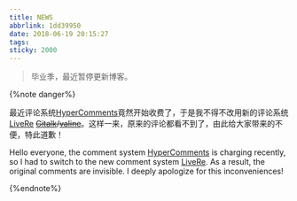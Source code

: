 ```yaml
---
title: NEWS
abbrlink: 1dd39950
date: 2018-06-19 20:15:27
tags:
sticky: 2000
---
```


> 毕业季，最近暂停更新博客。

<!--more-->

{%note danger%}

最近评论系统[HyperComments](https://www.hypercomments.com)竟然开始收费了，于是我不得不改用新的评论系统[LiveRe](https://livere.com/) ~~[Gitalk](https://gitalk.github.io/)/[valine](https://valine.js.org/)~~。这样一来，原来的评论都看不到了，由此给大家带来的不便，特此道歉！

Hello everyone, the comment system [HyperComments](https://www.hypercomments.com) is charging recently, so I had to switch to the new comment system [LiveRe](https://livere.com/). As a result, the original comments are invisible. I deeply apologize for this inconveniences!

{%endnote%}